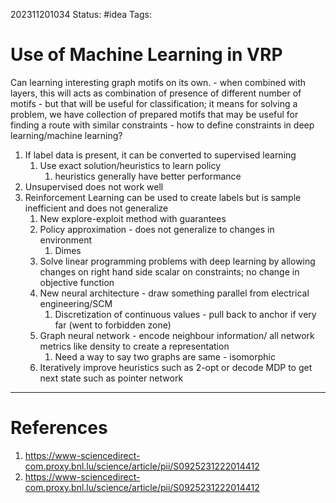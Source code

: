 202311201034
Status: #idea
Tags:

# Use of Machine Learning in VRP


Can learning interesting graph motifs on its own. 
	- when combined with layers, this will acts as combination of presence of different number of motifs
		- but that will be useful for classification; it means for solving a problem, we have collection of prepared motifs that may be useful for finding a route with similar constraints
			- how to define constraints in deep learning/machine learning?

1. If label data is present, it can be converted to supervised learning
	1. Use exact solution/heuristics to learn policy
		1. heuristics generally have better performance
2. Unsupervised does not work well
3. Reinforcement Learning can be used to create labels but is sample inefficient and does not generalize
	1. New explore-exploit method with guarantees
	2. Policy approximation - does not generalize to changes in environment
		1. Dimes
	3. Solve linear programming problems with deep learning by allowing changes on right hand side scalar on constraints; no change in objective function
	4. New neural architecture - draw something parallel from electrical engineering/SCM
		1. Discretization of continuous values - pull back to anchor if very far (went to forbidden zone)
	5. Graph neural network - encode neighbour information/ all network metrics like density to create a representation
		1. Need a way to say two graphs are same - isomorphic
	6. Iteratively improve heuristics such as 2-opt or decode MDP to get next state such as pointer network
---
# References

1. https://www-sciencedirect-com.proxy.bnl.lu/science/article/pii/S0925231222014412
2. https://www-sciencedirect-com.proxy.bnl.lu/science/article/pii/S0925231222014412
